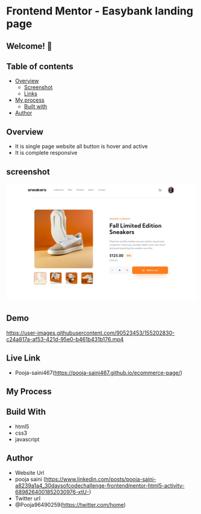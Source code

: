 # Frontend Mentor - Easybank landing page

## Welcome! 👋

## Table of contents

- [Overview](#overview)
  - [Screenshot](#screenshot)
  - [Links](#links)
- [My process](#my-process)
  - [Built with](#built-with)
- [Author](#author)

## Overview 
- It is single page website all button is hover and active
- It is complete responsive

## screenshot
<img src="https://github.com/Pooja-saini467/ecommerce-page/blob/main/design/desktop-design.jpg?raw=true">

## Demo

 https://user-images.githubusercontent.com/90523453/155202830-c24a817a-af53-421d-95e0-b461b431b176.mp4


## Live Link
- Pooja-saini467(https://pooja-saini467.github.io/ecommerce-page/)


## My Process
## Build With
- html5
- css3
- javascript

## Author
- Website Url
- pooja saini (https://www.linkedin.com/posts/pooja-saini-a8239a1a4_30daysofcodechallenge-frontendmentor-html5-activity-6898264001852030976-xtU-)
- Twitter url
- @Pooja96490259(https://twitter.com/home)
